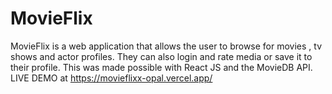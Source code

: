 # MovieFlix
MovieFlix is a web application that allows the user to browse for movies , tv shows and actor profiles. They can also login and rate media or save it to their profile. This was made possible with React JS and the MovieDB API.
LIVE DEMO at https://movieflixx-opal.vercel.app/
